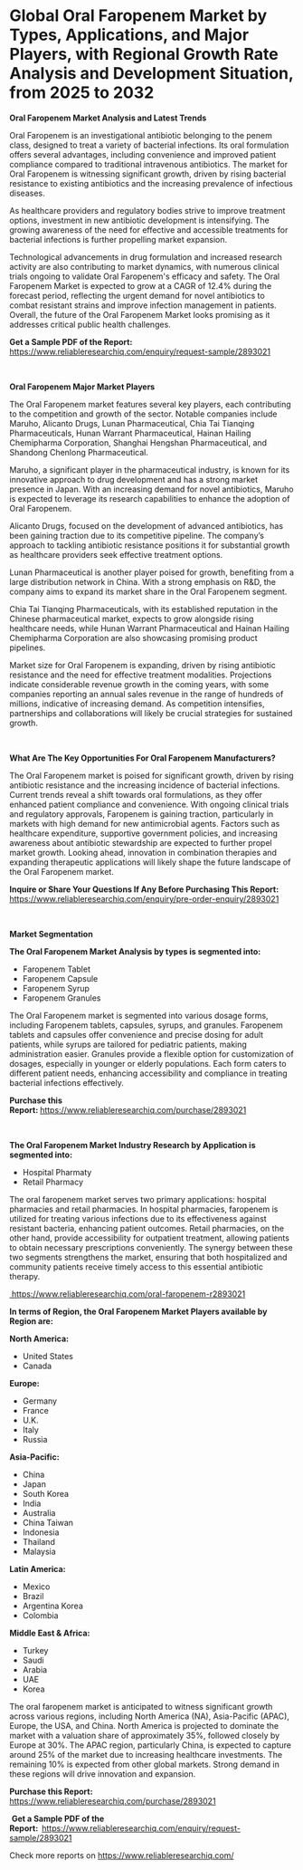 <p><h1>Global Oral Faropenem Market by Types, Applications, and Major Players, with Regional Growth Rate Analysis and Development Situation, from 2025 to 2032</h1></p><p><strong>Oral Faropenem Market Analysis and Latest Trends</strong></p>
<p><p>Oral Faropenem is an investigational antibiotic belonging to the penem class, designed to treat a variety of bacterial infections. Its oral formulation offers several advantages, including convenience and improved patient compliance compared to traditional intravenous antibiotics. The market for Oral Faropenem is witnessing significant growth, driven by rising bacterial resistance to existing antibiotics and the increasing prevalence of infectious diseases. </p><p>As healthcare providers and regulatory bodies strive to improve treatment options, investment in new antibiotic development is intensifying. The growing awareness of the need for effective and accessible treatments for bacterial infections is further propelling market expansion. </p><p>Technological advancements in drug formulation and increased research activity are also contributing to market dynamics, with numerous clinical trials ongoing to validate Oral Faropenem's efficacy and safety. The Oral Faropenem Market is expected to grow at a CAGR of 12.4% during the forecast period, reflecting the urgent demand for novel antibiotics to combat resistant strains and improve infection management in patients. Overall, the future of the Oral Faropenem Market looks promising as it addresses critical public health challenges.</p></p>
<p><strong>Get a Sample PDF of the Report:&nbsp;</strong> <a href="https://www.reliableresearchiq.com/enquiry/request-sample/2893021?utm_campaign=2927&utm_medium=2&utm_source=Github&utm_content=ia&utm_term=15032025&utm_id=oral-faropenem">https://www.reliableresearchiq.com/enquiry/request-sample/2893021</a></p>
<p>&nbsp;</p>
<p><strong>Oral Faropenem Major Market Players</strong></p>
<p><p>The Oral Faropenem market features several key players, each contributing to the competition and growth of the sector. Notable companies include Maruho, Alicanto Drugs, Lunan Pharmaceutical, Chia Tai Tianqing Pharmaceuticals, Hunan Warrant Pharmaceutical, Hainan Hailing Chemipharma Corporation, Shanghai Hengshan Pharmaceutical, and Shandong Chenlong Pharmaceutical.</p><p>Maruho, a significant player in the pharmaceutical industry, is known for its innovative approach to drug development and has a strong market presence in Japan. With an increasing demand for novel antibiotics, Maruho is expected to leverage its research capabilities to enhance the adoption of Oral Faropenem.</p><p>Alicanto Drugs, focused on the development of advanced antibiotics, has been gaining traction due to its competitive pipeline. The company’s approach to tackling antibiotic resistance positions it for substantial growth as healthcare providers seek effective treatment options.</p><p>Lunan Pharmaceutical is another player poised for growth, benefiting from a large distribution network in China. With a strong emphasis on R&D, the company aims to expand its market share in the Oral Faropenem segment.</p><p>Chia Tai Tianqing Pharmaceuticals, with its established reputation in the Chinese pharmaceutical market, expects to grow alongside rising healthcare needs, while Hunan Warrant Pharmaceutical and Hainan Hailing Chemipharma Corporation are also showcasing promising product pipelines.</p><p>Market size for Oral Faropenem is expanding, driven by rising antibiotic resistance and the need for effective treatment modalities. Projections indicate considerable revenue growth in the coming years, with some companies reporting an annual sales revenue in the range of hundreds of millions, indicative of increasing demand. As competition intensifies, partnerships and collaborations will likely be crucial strategies for sustained growth.</p></p>
<p>&nbsp;</p>
<p><strong>What Are The Key Opportunities For Oral Faropenem Manufacturers?</strong></p>
<p><p>The Oral Faropenem market is poised for significant growth, driven by rising antibiotic resistance and the increasing incidence of bacterial infections. Current trends reveal a shift towards oral formulations, as they offer enhanced patient compliance and convenience. With ongoing clinical trials and regulatory approvals, Faropenem is gaining traction, particularly in markets with high demand for new antimicrobial agents. Factors such as healthcare expenditure, supportive government policies, and increasing awareness about antibiotic stewardship are expected to further propel market growth. Looking ahead, innovation in combination therapies and expanding therapeutic applications will likely shape the future landscape of the Oral Faropenem market.</p></p>
<p><strong>Inquire or Share Your Questions If Any Before Purchasing This Report:</strong> <a href="https://www.reliableresearchiq.com/enquiry/pre-order-enquiry/2893021?utm_campaign=2927&utm_medium=2&utm_source=Github&utm_content=ia&utm_term=15032025&utm_id=oral-faropenem">https://www.reliableresearchiq.com/enquiry/pre-order-enquiry/2893021</a></p>
<p>&nbsp;</p>
<p><strong>Market Segmentation</strong></p>
<p><strong>The Oral Faropenem Market Analysis by types is segmented into:</strong></p>
<p><ul><li> Faropenem Tablet</li><li>Faropenem Capsule</li><li>Faropenem Syrup</li><li>Faropenem Granules </li></ul></p>
<p><p>The Oral Faropenem market is segmented into various dosage forms, including Faropenem tablets, capsules, syrups, and granules. Faropenem tablets and capsules offer convenience and precise dosing for adult patients, while syrups are tailored for pediatric patients, making administration easier. Granules provide a flexible option for customization of dosages, especially in younger or elderly populations. Each form caters to different patient needs, enhancing accessibility and compliance in treating bacterial infections effectively.</p></p>
<p><strong>Purchase this Report:&nbsp;</strong><a href="https://www.reliableresearchiq.com/purchase/2893021?utm_campaign=2927&utm_medium=2&utm_source=Github&utm_content=ia&utm_term=15032025&utm_id=oral-faropenem">https://www.reliableresearchiq.com/purchase/2893021</a></p>
<p>&nbsp;</p>
<p><strong>The Oral Faropenem Market Industry Research by Application is segmented into:</strong></p>
<p><ul><li> Hospital Pharmaty</li><li>Retail Pharmacy </li></ul></p>
<p><p>The oral faropenem market serves two primary applications: hospital pharmacies and retail pharmacies. In hospital pharmacies, faropenem is utilized for treating various infections due to its effectiveness against resistant bacteria, enhancing patient outcomes. Retail pharmacies, on the other hand, provide accessibility for outpatient treatment, allowing patients to obtain necessary prescriptions conveniently. The synergy between these two segments strengthens the market, ensuring that both hospitalized and community patients receive timely access to this essential antibiotic therapy.</p></p>
<p><a href="https://www.reliableresearchiq.com/oral-faropenem-r2893021?utm_campaign=2927&utm_medium=2&utm_source=Github&utm_content=ia&utm_term=15032025&utm_id=oral-faropenem">&nbsp;https://www.reliableresearchiq.com/oral-faropenem-r2893021</a></p>
<p><strong>In terms of Region, the Oral Faropenem Market Players available by Region are:</strong></p>
<p>
    <p> <strong> North America: </strong>
        <ul>
            <li>United States</li>
            <li>Canada</li>
        </ul>
        </p> 
    <p> <strong> Europe: </strong>
        <ul>
            <li>Germany</li>
            <li>France</li>
            <li>U.K.</li>
            <li>Italy</li>
            <li>Russia</li>
        </ul>
        </p> 
    <p> <strong> Asia-Pacific: </strong>
        <ul>
            <li>China</li>
            <li>Japan</li>
            <li>South Korea</li>
            <li>India</li>
            <li>Australia</li>
            <li>China Taiwan</li>
            <li>Indonesia</li>
            <li>Thailand</li>
            <li>Malaysia</li>
        </ul>
        </p> 
    <p> <strong> Latin America: </strong>
        <ul>
            <li>Mexico</li>
            <li>Brazil</li>
            <li>Argentina Korea</li>
            <li>Colombia</li>
        </ul>
        </p> 
    <p> <strong> Middle East & Africa: </strong>
        <ul>
            <li>Turkey</li>
            <li>Saudi</li>
            <li>Arabia</li>
            <li>UAE</li>
            <li>Korea</li>
        </ul>
    </p>
    </p>
<p><p>The oral faropenem market is anticipated to witness significant growth across various regions, including North America (NA), Asia-Pacific (APAC), Europe, the USA, and China. North America is projected to dominate the market with a valuation share of approximately 35%, followed closely by Europe at 30%. The APAC region, particularly China, is expected to capture around 25% of the market due to increasing healthcare investments. The remaining 10% is expected from other global markets. Strong demand in these regions will drive innovation and expansion.</p></p>
<p><strong>Purchase this Report: </strong><a href="https://www.reliableresearchiq.com/purchase/2893021?utm_campaign=2927&utm_medium=2&utm_source=Github&utm_content=ia&utm_term=15032025&utm_id=oral-faropenem">https://www.reliableresearchiq.com/purchase/2893021</a></p>
<p>&nbsp;<strong>Get a Sample PDF of the Report:&nbsp;&nbsp;</strong><a href="https://www.reliableresearchiq.com/enquiry/request-sample/2893021?utm_campaign=2927&utm_medium=2&utm_source=Github&utm_content=ia&utm_term=15032025&utm_id=oral-faropenem">https://www.reliableresearchiq.com/enquiry/request-sample/2893021</a></p>
<p><strong></strong></p>
<p>Check more reports on <a href="https://www.reliableresearchiq.com/?utm_campaign=2927&utm_medium=2&utm_source=Github&utm_content=ia&utm_term=15032025&utm_id=oral-faropenem">https://www.reliableresearchiq.com/</a></p>